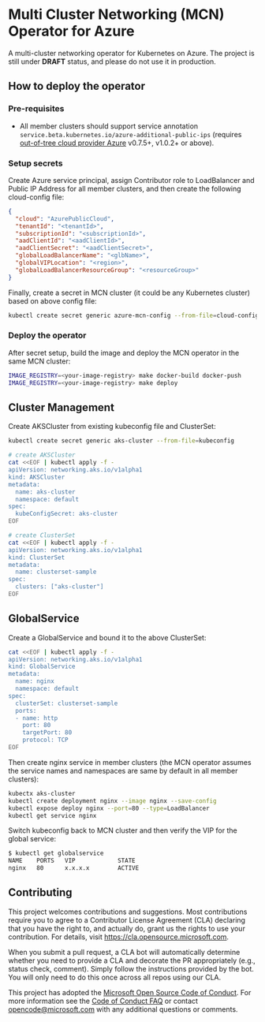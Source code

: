# Multi Cluster Networking (MCN) Operator for Azure

A multi-cluster networking operator for Kubernetes on Azure. The project is still under **DRAFT** status, and please do not use it in production.

## How to deploy the operator

### Pre-requisites

- All member clusters should support service annotation `service.beta.kubernetes.io/azure-additional-public-ips` (requires [out-of-tree cloud provider Azure](https://github.com/kubernetes-sigs/cloud-provider-azure) v0.7.5+, v1.0.2+ or above).

### Setup secrets

Create Azure service principal, assign Contributor role to LoadBalancer and Public IP Address for all member clusters, and then create the following cloud-config file:

```json
{
  "cloud": "AzurePublicCloud",
  "tenantId": "<tenantId>",
  "subscriptionId": "<subscriptionId>",
  "aadClientId": "<aadClientId>",
  "aadClientSecret": "<aadClientSecret>",
  "globalLoadBalancerName": "<glbName>",
  "globalVIPLocation": "<region>",
  "globalLoadBalancerResourceGroup": "<resourceGroup>"
}
```

Finally, create a secret in MCN cluster (it could be any Kubernetes cluster) based on above config file:

```sh
kubectl create secret generic azure-mcn-config --from-file=cloud-config --namespace mcn-system
```

### Deploy the operator

After secret setup, build the image and deploy the MCN operator in the same MCN cluster:

```sh
IMAGE_REGISTRY=<your-image-registry> make docker-build docker-push
IMAGE_REGISTRY=<your-image-registry> make deploy
```

## Cluster Management

Create AKSCluster from existing kubeconfig file and ClusterSet:

```sh
kubectl create secret generic aks-cluster --from-file=kubeconfig

# create AKSCluster
cat <<EOF | kubectl apply -f -
apiVersion: networking.aks.io/v1alpha1
kind: AKSCluster
metadata:
  name: aks-cluster
  namespace: default
spec:
  kubeConfigSecret: aks-cluster
EOF

# create ClusterSet
cat <<EOF | kubectl apply -f -
apiVersion: networking.aks.io/v1alpha1
kind: ClusterSet
metadata:
  name: clusterset-sample
spec:
  clusters: ["aks-cluster"]
EOF
```

## GlobalService

Create a GlobalService and bound it to the above ClusterSet:

```sh
cat <<EOF | kubectl apply -f -
apiVersion: networking.aks.io/v1alpha1
kind: GlobalService
metadata:
  name: nginx
  namespace: default
spec:
  clusterSet: clusterset-sample
  ports:
  - name: http
    port: 80
    targetPort: 80
    protocol: TCP
EOF
```

Then create nginx service in member clusters (the MCN operator assumes the service names and namespaces are same by default in all member clusters):

```sh
kubectx aks-cluster
kubectl create deployment nginx --image nginx --save-config
kubectl expose deploy nginx --port=80 --type=LoadBalancer
kubectl get service nginx
```

Switch kubeconfig back to MCN cluster and then verify the VIP for the global service:

```sh
$ kubectl get globalservice
NAME    PORTS   VIP            STATE
nginx   80      x.x.x.x        ACTIVE
```

## Contributing

This project welcomes contributions and suggestions.  Most contributions require you to agree to a
Contributor License Agreement (CLA) declaring that you have the right to, and actually do, grant us
the rights to use your contribution. For details, visit https://cla.opensource.microsoft.com.

When you submit a pull request, a CLA bot will automatically determine whether you need to provide
a CLA and decorate the PR appropriately (e.g., status check, comment). Simply follow the instructions
provided by the bot. You will only need to do this once across all repos using our CLA.

This project has adopted the [Microsoft Open Source Code of Conduct](https://opensource.microsoft.com/codeofconduct/).
For more information see the [Code of Conduct FAQ](https://opensource.microsoft.com/codeofconduct/faq/) or
contact [opencode@microsoft.com](mailto:opencode@microsoft.com) with any additional questions or comments.
